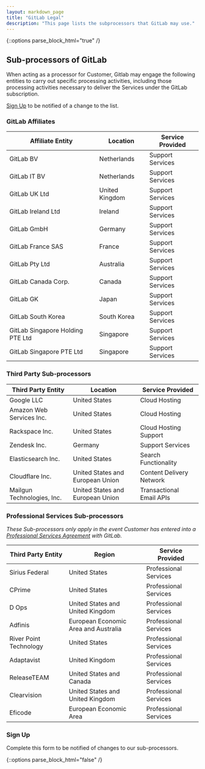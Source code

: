 ```yaml
---
layout: markdown_page
title: "GitLab Legal"
description: "This page lists the subprocessors that GitLab may use."
---
```

{::options parse_block_html="true" /}
## Sub-processors of GitLab

When acting as a processor for Customer, Gitlab may engage the following entities to carry out specific processing activities, including those processing activities necessary to deliver the Services under the GitLab subscription.

[Sign Up](#sign-up) to be notified of a change to the list.

### GitLab Affiliates

| Affiliate Entity |Location|Service Provided|
|---|---|---|
|GitLab BV|Netherlands|Support Services|
|GitLab IT BV|Netherlands|Support Services|
|GitLab UK Ltd|United Kingdom|Support Services|
|GitLab Ireland Ltd|Ireland|Support Services|
|GitLab GmbH|Germany|Support Services|
|GitLab France SAS|France|Support Services|
|GitLab Pty Ltd|Australia|Support Services|
|GitLab Canada Corp.|Canada|Support Services|
|GitLab GK|Japan|Support Services|
|GitLab South Korea|South Korea|Support Services|
|GitLab Singapore Holding PTE Ltd|Singapore|Support Services|
|GitLab Singapore PTE Ltd|Singapore|Support Services|

### Third Party Sub-processors

|Third Party Entity|Location|Service Provided|
|---|---|---|
|Google LLC|United States|Cloud Hosting|
|Amazon Web Services Inc. |United States|Cloud Hosting|
|Rackspace Inc.|United States|Cloud Hosting Support|
|Zendesk Inc.|Germany|Support Services|
|Elasticsearch Inc.|United States|Search Functionality|
|Cloudflare Inc.|United States and European Union|Content Delivery Network|
|Mailgun Technologies, Inc.|United States and European Union|Transactional Email APIs|

### Professional Services Sub-processors
_These Sub-processors only apply in the event Customer has entered into a [Professional Services Agreement](https://about.gitlab.com/handbook/legal/professional-services-agreement/) with GitLab._

|Third Party Entity|Region|Service Provided|
|---|---|---|
|Sirius Federal|United States|Professional Services|
|CPrime|United States|Professional Services|
|D Ops|United States and United Kingdom|Professional Services|
|Adfinis|European Economic Area and Australia|Professional Services|
|River Point Technology|United States|Professional Services|
|Adaptavist|United Kingdom|Professional Services|
|ReleaseTEAM|United States and Canada|Professional Services|
|Clearvision|United States and United Kingdom|Professional Services|
|Eficode|European Economic Area|Professional Services|

### Sign Up 
Complete this form to be notified of changes to our sub-processors.

<script src="//page.gitlab.com/js/forms2/js/forms2.min.js"></script>

<form id="mktoForm_2833"></form>

<script>
  var formAfterSuccessDo = function()
  {
    $('.confirmform').attr('style', 'visibility: visible');
    $('.confirmform').attr('style', 'height: initial');
    $('html, body').animate({scrollTop: parseInt($('#confirmform').offset().top-100)}, 500);
  };
  MktoForms2.setOptions(
  {
    formXDPath : "/rs/194-VVC-221/images/marketo-xdframe-relative.html"
  });
  MktoForms2.loadForm("//page.gitlab.com", "194-VVC-221", 2833, function(form) 
  {
    form.onSuccess(function()
    {
      form.getFormElem().hide();
      formAfterSuccessDo();
      return false;
    });
  });
</script>

<div class="confirmform" style="display:none;">
  <h3>Submission received</h3>
  <p>Thank you for signing up to receive updates to our subprocessor list.</p>
</div>

{::options parse_block_html="false" /}

